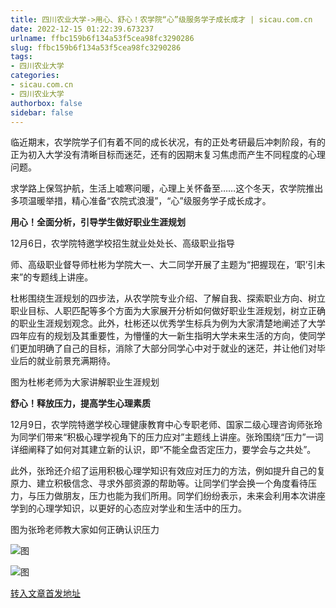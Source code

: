 ```yaml
---
title: 四川农业大学->用心、舒心！农学院“心”级服务学子成长成才 | sicau.com.cn
date: 2022-12-15 01:22:39.673237
urlname: ffbc159b6f134a53f5cea98fc3290286
slug: ffbc159b6f134a53f5cea98fc3290286
tags: 
- 四川农业大学
categories:
- sicau.com.cn
- 四川农业大学
authorbox: false
sidebar: false
---
```

临近期末，农学院学子们有着不同的成长状况，有的正处考研最后冲刺阶段，有的正为初入大学没有清晰目标而迷茫，还有的因期末复习焦虑而产生不同程度的心理问题。

求学路上保驾护航，生活上嘘寒问暖，心理上关怀备至……这个冬天，农学院推出多项温暖举措，精心准备“农院式浪漫”，“心”级服务学子成长成才。

**用心！全面分析，引导学生做好职业生涯规划**

12月6日，农学院特邀学校招生就业处处长、高级职业指导
<!--more-->
师、高级职业督导师杜彬为学院大一、大二同学开展了主题为“把握现在，‘职’引未来”的专题线上讲座。

杜彬围绕生涯规划的四步法，从农学院专业介绍、了解自我、探索职业方向、树立职业目标、人职匹配等多个方面为大家展开分析如何做好职业生涯规划，树立正确的职业生涯规划观念。此外，杜彬还以优秀学生标兵为例为大家清楚地阐述了大学四年应有的规划及其重要性，为懵懂的大一新生指明大学未来生活的方向，使同学们更加明确了自己的目标，消除了大部分同学心中对于就业的迷茫，并让他们对毕业后的就业前景充满期待。

图为杜彬老师为大家讲解职业生涯规划

**舒心！释放压力，提高学生心理素质**  

12月9日，农学院特邀学校心理健康教育中心专职老师、国家二级心理咨询师张玲为同学们带来“积极心理学视角下的压力应对”主题线上讲座。张玲围绕“压力”一词详细阐释了如何对其建立新的认识，即“不能全盘否定压力，要学会与之共处”。

此外，张玲还介绍了运用积极心理学知识有效应对压力的方法，例如提升自己的复原力、建立积极信念、寻求外部资源的帮助等。让同学们学会换一个角度看待压力，与压力做朋友，压力也能为我们所用。同学们纷纷表示，未来会利用本次讲座学到的心理学知识，以更好的心态应对学业和生活中的压力。

图为张玲老师教大家如何正确认识压力

![图](https://news.sicau.edu.cn/__local/E/BF/1D/3BFCB17B56E7E1712EA7C470B9A_BA8839AF_14C44.jpg)

![图](https://news.sicau.edu.cn/__local/F/89/9B/618523F10112799B6B9346FA07B_26FCA493_9846.jpg)

[转入文章首发地址](https://news.sicau.edu.cn/info/1078/70584.htm)